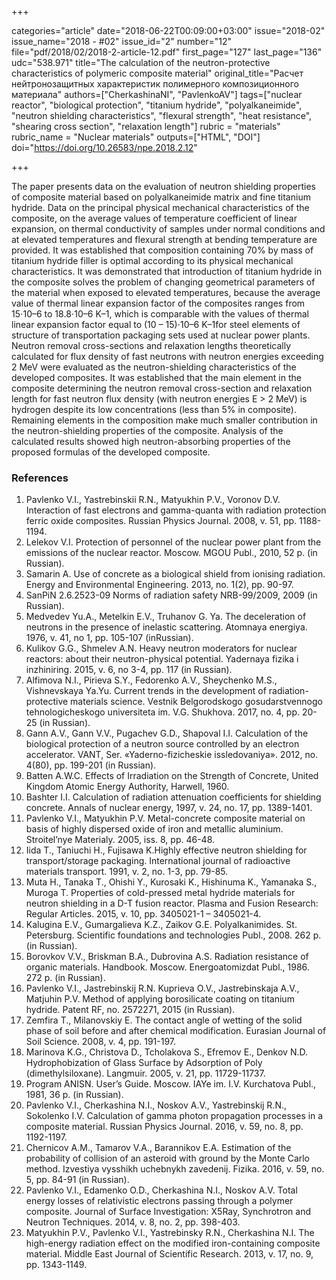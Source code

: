 +++

categories="article"
date="2018-06-22T00:09:00+03:00"
issue="2018-02"
issue_name="2018 - #02"
issue_id="2"
number="12"
file="pdf/2018/02/2018-2-article-12.pdf"
first_page="127"
last_page="136"
udc="538.971"
title="The calculation of the neutron-protective characteristics of polymeric composite material"
original_title="Расчет нейтронозащитных характеристик полимерного композиционного материала"
authors=["CherkashinaNI", "PavlenkoAV"]
tags=["nuclear reactor", "biological protection", "titanium hydride", "polyalkaneimide", "neutron shielding characteristics", "flexural strength", "heat resistance", "shearing cross section", "relaxation length"]
rubric = "materials"
rubric_name = "Nuclear materials"
outputs=["HTML", "DOI"]
doi="https://doi.org/10.26583/npe.2018.2.12"

+++

The paper presents data on the evaluation of neutron shielding properties of composite material based on polyalkaneimide matrix and fine titanium hydride. Data on the principal physical mechanical characteristics of the composite, on the average values of temperature coefficient of linear expansion, on thermal conductivity of samples under normal conditions and at elevated temperatures and flexural strength at bending temperature are provided. It was established that composition containing 70% by mass of titanium hydride filler is optimal according to its physical mechanical characteristics. It was demonstrated that introduction of titanium hydride in the composite solves the problem of changing geometrical parameters of the material when exposed to elevated temperatures, because the average value of thermal linear expansion factor of the composites ranges from 15⋅10–6 to 18.8⋅10–6 K–1, which is comparable with the values of thermal linear expansion factor equal to (10 – 15)⋅10–6 K–1for steel elements of structure of transportation packaging sets used at nuclear power plants. Neutron removal cross-sections and relaxation lengths theoretically calculated for flux density of fast neutrons with neutron energies exceeding 2 MeV were evaluated as the neutron-shielding characteristics of the developed composites. It was established that the main element in the composite determining the neutron removal cross-section and relaxation length for fast neutron flux density (with neutron energies E > 2 MeV) is hydrogen despite its low concentrations (less than 5% in composite). Remaining elements in the composition make much smaller contribution in the neutron-shielding properties of the composite. Analysis of the calculated results showed high neutron-absorbing properties of the proposed formulas of the developed composite.

### References

1. Pavlenko V.I., Yastrebinskii R.N., Matyukhin P.V., Voronov D.V. Interaction of fast electrons and gamma-quanta with radiation protection ferric oxide composites. Russian Physics Journal. 2008, v. 51, pp. 1188-1194.
2. Lelekov V.I. Protection of personnel of the nuclear power plant from the emissions of the nuclear reactor. Moscow. MGOU Publ., 2010, 52 p. (in Russian).
3. Samarin А. Use of concrete as a biological shield from ionising radiation. Energy and Environmental Engineering. 2013, no. 1(2), pp. 90-97.
4. SanPiN 2.6.2523-09 Norms of radiation safety NRB-99/2009, 2009 (in Russian).
5. Medvedev Yu.A., Metelkin E.V., Truhanov G. Ya. The deceleration of neutrons in the presence of inelastic scattering. Atomnaya energiya. 1976, v. 41, no 1, pp. 105-107 (inRussian).
6. Kulikov G.G., Shmelev A.N. Heavy neutron moderators for nuclear reactors: about their neutron-physical potential. Yadernaya fizika i inzhiniring. 2015, v. 6, no 3-4, pp. 117 (in Russian).
7. Alfimova N.I., Pirieva S.Y., Fedorenko A.V., Sheychenko M.S., Vishnevskaya Ya.Yu. Current trends in the development of radiation-protective materials science. Vestnik Belgorodskogo gosudarstvennogo tehnologicheskogo universiteta im. V.G. Shukhova. 2017, no. 4, pp. 20-25 (in Russian).
8. Gann A.V., Gann V.V., Pugachev G.D., Shapoval I.I. Calculation of the biological protection of a neutron source controlled by an electron accelerator. VANT, Ser. «Yaderno-fizicheskie issledovaniya». 2012, no. 4(80), pp. 199-201 (in Russian).
9. Batten A.W.C. Effects of Irradiation on the Strength of Concrete, United Kingdom Atomic Energy Authority, Harwell, 1960.
10. Bashter I.I. Calculation of radiation attenuation coefficients for shielding concrete. Annals of nuclear energy, 1997, v. 24, no. 17, pp. 1389-1401.
11. Pavlenko V.I., Matyukhin P.V. Metal-concrete composite material on basis of highly dispersed oxide of iron and metallic aluminium. Stroitel’nye Materialy. 2005, iss. 8, pp. 46-48.
12. Iida T., Taniuchi H., Fujisawa K.Highly effective neutron shielding for transport/storage packaging. International journal of radioactive materials transport. 1991, v. 2, no. 1-3, pp. 79-85.
13. Muta H., Tanaka T., Ohishi Y., Kurosaki K., Hishinuma K., Yamanaka S., Muroga T. Properties of cold-pressed metal hydride materials for neutron shielding in a D-T fusion reactor. Plasma and Fusion Research: Regular Articles. 2015, v. 10, pp. 3405021-1 – 3405021-4.
14. Kalugina E.V., Gumargalieva K.Z., Zaikov G.E. Polyalkanimides. St. Petersburg. Scientific foundations and technologies Publ., 2008. 262 p. (in Russian).
15. Borovkov V.V., Briskman B.A., Dubrovina A.S. Radiation resistance of organic materials. Handbook. Moscow. Energoatomizdat Publ., 1986. 272 p. (in Russian).
16. Pavlenko V.I., Jastrebinskij R.N. Kuprieva O.V., Jastrebinskaja A.V., Matjuhin P.V. Method of applying borosilicate coating on titanium hydride. Patent RF, no. 2572271, 2015 (in Russian).
17. Zemfira T., Milanovskiy E. The contact angle of wetting of the solid phase of soil before and after chemical modification. Eurasian Journal of Soil Science. 2008, v. 4, pp. 191-197.
18. Marinova K.G., Christova D., Tcholakova S., Efremov E., Denkov N.D. Hydrophobization of Glass Surface by Adsorption of Poly (dimethylsiloxane). Langmuir. 2005, v. 21, pp. 11729-11737.
19. Program ANISN. User’s Guide. Moscow. IAYe im. I.V. Kurchatova Publ., 1981, 36 p. (in Russian).
20. Pavlenko V.I., Cherkashina N.I., Noskov A.V., Yastrebinskij R.N., Sokolenko I.V. Сalculation of gamma photon propagation processes in a composite material. Russian Physics Journal. 2016, v. 59, no. 8, pp. 1192-1197.
21. Chernicov A.M., Tamarov V.A., Barannikov E.A. Estimation of the probability of collision of an asteroid with ground by the Monte Carlo method. Izvestiya vysshikh uchebnykh zavedenij. Fizika. 2016, v. 59, no. 5, pp. 84-91 (in Russian).
22. Pavlenko V.I., Edamenko O.D., Cherkashina N.I., Noskov A.V. Total energy losses of relativistic electrons passing through a polymer composite. Journal of Surface Investigation: X5Ray, Synchrotron and Neutron Techniques. 2014, v. 8, no. 2, pp. 398-403.
23. Matyukhin P.V., Pavlenko V.I., Yastrebinsky R.N., Cherkashina N.I. The high-energy radiation effect on the modified iron-containing composite material. Middle East Journal of Scientific Research. 2013, v. 17, no. 9, pp. 1343-1149.